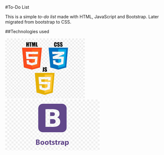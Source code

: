 #To-Do List

This is a simple _to-do list_ made with HTML, JavaScript and Bootstrap. Later migrated from bootstrap to CSS. 

##Technologies used


![Technologies](img/readme/3.png "Technologies")
![Bootstrap](img/readme/bootstrap.png "Bootstrap")
